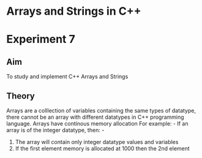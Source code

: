 # Arrays and Strings in C++

# Experiment 7

## Aim
To study and implement C++ Arrays and Strings

## Theory
Arrays are a colllection of variables containing the same types of datatype, there cannot be an array with different datatypes in C++ programming language.
Arrays have continous memory allocation
For example: -
If an array is of the integer datatype, then: -
1. The array will contain only integer datatype values and variables
2. If the first element memory is allocated at 1000 then the 2nd element  
